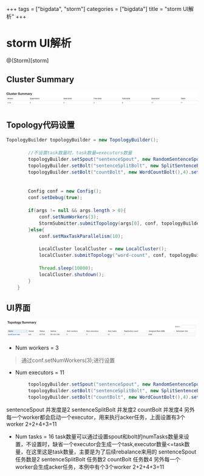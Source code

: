+++
tags = ["bigdata", "storm"]
categories = ["bigdata"]
title = "storm UI解析"
+++

# storm UI解析

@(Storm)[storm]


## Cluster Summary
![Alt text](../1472743930681.png)

 
## Topology代码设置
``` java
TopologyBuilder topologyBuilder = new TopologyBuilder();
		
		//不设置task数量时，task数量=executors数量
		topologyBuilder.setSpout("sentenceSpout", new RandomSentenceSpout(),2).setNumTasks(4);
		topologyBuilder.setBolt("sentenceSplitBolt", new SplitSentenceBolt(),2).setNumTasks(3).shuffleGrouping("sentenceSpout");
		topologyBuilder.setBolt("countBolt", new WordCountBolt(),4).setNumTasks(6).fieldsGrouping("sentenceSplitBolt", new Fields("word"));
		
		
		Config conf = new Config();
		conf.setDebug(true);
		
		if(args != null && args.length > 0){
			conf.setNumWorkers(3);
			StormSubmitter.submitTopology(args[0], conf, topologyBuilder.createTopology());
		}else{
			conf.setMaxTaskParallelism(10);
			
			LocalCluster localCluster = new LocalCluster();
			localCluster.submitTopology("word-count", conf, topologyBuilder.createTopology());
			
			Thread.sleep(10000);
			localCluster.shutdown();
		}
	}
```

## UI界面
![Alt text](../1472961269432.png)

- Num workers = 3
> 通过conf.setNumWorkers(3);进行设置

- Num executors = 11
``` java
		topologyBuilder.setSpout("sentenceSpout", new RandomSentenceSpout(),2).setNumTasks(4);
		topologyBuilder.setBolt("sentenceSplitBolt", new SplitSentenceBolt(),2).setNumTasks(3).shuffleGrouping("sentenceSpout");
		topologyBuilder.setBolt("countBolt", new WordCountBolt(),4).setNumTasks(6).fieldsGrouping("sentenceSplitBolt", new Fields("word"));
```

   sentenceSpout 并发度是2
   sentenceSplitBolt 并发度2
    countBolt 并发度4
   另外每一个worker都会启动一个executor，用来执行acker任务，上面设置有3个worker
2+2+4+3=11

- Num tasks = 16
task数量可以通过设置spout和bolt的numTasks数量来设置，不设置时，缺省一个executor会生成一个task,executor数量<=task数量，在这里这是task数量，主要是为了后续rebalance来用的
sentenceSpout 任务数是2
sentenceSplitBolt 任务数2
countBolt 任务数4
另外每一个worker会生成acker任务，本例中有个3个worker
2+2+4+3=11





